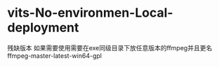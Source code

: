 # vits-No-environmen-Local-deployment

残缺版本 如果需要使用需要在exe同级目录下放任意版本的ffmpeg并且更名ffmpeg-master-latest-win64-gpl
